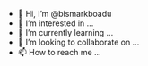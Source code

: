 - 👋 Hi, I’m @bismarkboadu
- 👀 I’m interested in ...
- 🌱 I’m currently learning ...
- 💞️ I’m looking to collaborate on ...
- 📫 How to reach me ...

<!---
bismarkboadu/bismarkboadu is a ✨ special ✨ repository because its `README.md` (this file) appears on your GitHub profile.
You can click the Preview link to take a look at your changes.
--->
